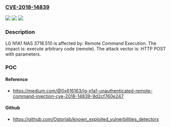 ### [CVE-2018-14839](https://cve.mitre.org/cgi-bin/cvename.cgi?name=CVE-2018-14839)
![](https://img.shields.io/static/v1?label=Product&message=n%2Fa&color=blue)
![](https://img.shields.io/static/v1?label=Version&message=n%2Fa&color=blue)
![](https://img.shields.io/static/v1?label=Vulnerability&message=n%2Fa&color=brighgreen)

### Description

LG N1A1 NAS 3718.510 is affected by: Remote Command Execution. The impact is: execute arbitrary code (remote). The attack vector is: HTTP POST with parameters.

### POC

#### Reference
- https://medium.com/@0x616163/lg-n1a1-unauthenticated-remote-command-injection-cve-2018-14839-9d2cf760e247

#### Github
- https://github.com/Ostorlab/known_exploited_vulnerbilities_detectors

